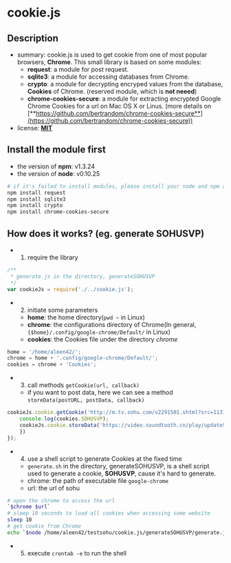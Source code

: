 # cookie.js
## Description
- summary: cookie.js is used to get cookie from one of most popular browsers, **Chrome**. This small library is based on some modules: 	
	- **request**: a module for post request.
	- **sqlite3**: a module for accessing databases from Chrome.
	- **crypto**: a module for decrypting encryped values from the database, **Cookies** of Chrome. (reserved module, which is **not neeed**)
	- **chrome-cookies-secure**: a module for extracting encrypted Google Chrome Cookies for a url on Mac OS X or Linus. (more details on [**https://github.com/bertrandom/chrome-cookies-secure**](https://github.com/bertrandom/chrome-cookies-secure))
- license: [**MIT**](./LICENSE)

## Install the module first

- the version of **npm**: v1.3.24
- the version of **node**: v0.10.25

```sh
# if it's failed to install modules, please install your node and npm as the same version of mine
npm install request
npm install sqlite3
npm install crypto
npm install chrome-cookies-secure
```

## How does it works? (eg. generate SOHUSVP)

- 1. require the library

```js
/**
 * generate.js in the directory, generateSOHUSVP
 */
var cookieJs = require('./../cookie.js');
```

- 2. initiate some parameters
	- **home**: the home directory(`pwd ~` in Linux)
	- **chrome**: the configurations directory of Chrome(In general, `{$home}/.config/google-chrome/Default/` in Linux)
	- **cookies**: the Cookies file under the directory *chrome*

```js
home = '/home/aleen42/';
chrome = home + '.config/google-chrome/Default/';
cookies = chrome + 'Cookies';
```

- 3. call methods `getCookie(url, callback)`
	- if you want to post data, here we can see a method `storeData(postURL, postData, callback)`

```js
cookieJs.cookie.getCookie('http://m.tv.sohu.com/v2291501.shtml?src=11310001&ptag=vsogou', function(cookies) {
	console.log(cookies.SOHUSVP);
	cookieJs.cookie.storeData('https://video.soundtooth.cn/play/updateSOHUSVP/', {svp: cookies.SOHUSVP}, function(data) {
	})
});
```

- 4. use a shell script to generate Cookies at the fixed time
	- `generate.sh` in the directory, generateSOHUSVP, is a shell script used to generate a cookie, **SOHUSVP**, cause it's hard to generate.
	- chrome: the path of executable file `google-chrome`
	- url: the url of sohu

```sh
# open the chrome to access the url
`$chrome $url`
# sleep 10 seconds to load all cookies when accessing some website
sleep 10
# get cookie from Chrome
echo `$node /home/aleen42/testsohu/cookie.js/generateSOHUSVP/generate.js`
```

- 5. execute `crontab -e` to run the shell